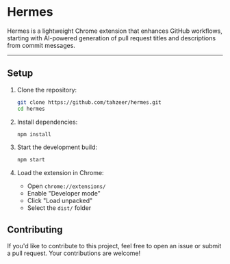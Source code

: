 # Hermes

Hermes is a lightweight Chrome extension that enhances GitHub workflows, starting with AI-powered generation of pull request titles and descriptions from commit messages.

---

## Setup

1. Clone the repository:

   ```bash
   git clone https://github.com/tahzeer/hermes.git
   cd hermes
   ```

2. Install dependencies:

   ```bash
   npm install
   ```

3. Start the development build:

   ```bash
   npm start
   ```

4. Load the extension in Chrome:

   * Open `chrome://extensions/`
   * Enable "Developer mode"
   * Click "Load unpacked"
   * Select the `dist/` folder

## Contributing

If you'd like to contribute to this project, feel free to open an issue or submit a pull request. Your contributions are welcome!
